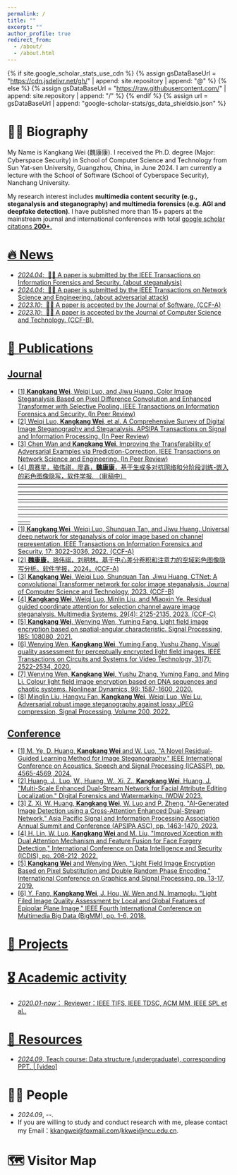 ```yaml
---
permalink: /
title: ""
excerpt: ""
author_profile: true
redirect_from: 
  - /about/
  - /about.html
---
```


{% if site.google_scholar_stats_use_cdn %}
{% assign gsDataBaseUrl = "https://cdn.jsdelivr.net/gh/" | append: site.repository | append: "@" %}
{% else %}
{% assign gsDataBaseUrl = "https://raw.githubusercontent.com/" | append: site.repository | append: "/" %}
{% endif %}
{% assign url = gsDataBaseUrl | append: "google-scholar-stats/gs_data_shieldsio.json" %}

<span class='anchor' id='about-me'></span>


# 🧑‍🏫 Biography
My Name is Kangkang Wei (魏康康). I received the Ph.D. degree (Major: Cyberspace Security) in School of Computer Science and Technology from Sun Yat-sen University, Guangzhou, China, in June 2024. I am currently a lecture with the School of Software (School of Cyberspace Security), Nanchang University. 

My research interest includes **multimedia content security (e.g., steganalysis and steganography) and multimedia forensics (e.g. AGI and deepfake detection)**. I have published more than 15+ papers at the mainstream journal and international conferences with total <a href='https://scholar.google.com/citations?user=DhtAFkwAAAAJ'>google scholar citations <strong><span id='total_cit'>200+</span></strong>.


# 🔥 News
- *2024.04*: &nbsp;🎉🎉 A paper is submitted by the IEEE Transactions on Information Forensics and Security. (about steganalysis)
- *2024.04*: &nbsp;🎉🎉 A paper is submitted by the IEEE Transactions on Network Science and Engineering. (about adversarial attack)
- *2023.10*: &nbsp;🎉🎉 A paper is accepted by the Journal of Software. (CCF-A) 
- *2023.10*: &nbsp;🎉🎉 A paper is accepted by the Journal of Computer Science and Technology. (CCF-B). 


# 📝 Publications 
## Journal
- [1] **Kangkang Wei**, Weiqi Luo, and Jiwu Huang. Color Image Steganalysis Based on Pixel Difference Convolution and Enhanced Transformer with Selective Pooling. IEEE Transactions on Information Forensics and Security. (In Peer Review)
- [2] Weiqi Luo, **Kangkang Wei**, et al. A Comprehensive Survey of Digital Image Steganography and Steganalysis. APSIPA Transactions on Signal and Information Processing. (In Peer Review)
- [3] Chen Wan and **Kangkang Wei**. Improving the Transferability of Adversarial Examples via Prediction-Correction. IEEE Transactions on Network Science and Engineering. (In Peer Review)
- [4] 周赛星，骆伟祺，廖鑫，**魏康康**，基于生成多对抗网络和分阶段训练-嵌入的彩色图像隐写，软件学报. （审稿中）
————————————————————————————————————————————————————————————————————————————————————————————————————————————————————————————————————————————————————————————————————————————  
- [1] **Kangkang Wei**, Weiqi Luo, Shunquan Tan, and Jiwu Huang. Universal deep network for steganalysis of color image based on channel representation. IEEE Transactions on Information Forensics and Security, 17: 3022-3036, 2022. (CCF-A)
- [2] **魏康康**，骆伟祺，刘明林。基于中心差分卷积和注意力的空域彩色图像隐写分析。软件学报，2024。(CCF-A)
- [3] **Kangkang Wei**, Weiqi Luo, Shunquan Tan, Jiwu Huang. CTNet: A convolutional Transformer network for color image steganalysis. Journal of Computer Science and Technology, 2023. (CCF-B)
- [4] **Kangkang Wei**, Weiqi Luo, Minlin Liu, and Miaoxin Ye. Residual guided coordinate attention for selection channel aware image steganalysis. Multimedia Systems, 29(4): 2125-2135, 2023. (CCF-C)
- [5] **Kangkang Wei**, Wenying Wen, Yuming Fang. Light field image encryption based on spatial-angular characteristic. Signal Processing, 185: 108080, 2021.
- [6] Wenying Wen, **Kangkang Wei**, Yuming Fang, Yushu Zhang. Visual quality assessment for perceptually encrypted light field images. IEEE Transactions on Circuits and Systems for Video Technology, 31(7): 2522-2534, 2020.
- [7]  Wenying Wen, **Kangkang Wei**, Yushu Zhang, Yuming Fang, and Ming Li. Colour light field image encryption based on DNA sequences and chaotic systems. Nonlinear Dynamics,  99: 1587-1600, 2020.
- [8] Minglin Liu, Hangyu Fan, **Kangkang Wei**, Weiqi Luo, Wei Lu, Adversarial robust image steganography against lossy JPEG compression, Signal Processing, Volume 200, 2022.


## Conference
- [1] M. Ye, D. Huang, **Kangkang Wei** and W. Luo, "A Novel Residual-Guided Learning Method for Image Steganography," IEEE International Conference on Acoustics, Speech and Signal Processing (ICASSP), pp. 4565-4569, 2024.
- [2] Huang, J., Luo, W., Huang, W., Xi, Z., **Kangkang Wei**, Huang, J. "Multi-Scale Enhanced Dual-Stream Network for Facial Attribute Editing Localization." Digital Forensics and Watermarking. IWDW 2023.
- [3] Z. Xi, W. Huang, **Kangkang Wei**, W. Luo and P. Zheng, "AI-Generated Image Detection using a Cross-Attention Enhanced Dual-Stream Network," Asia Pacific Signal and Information Processing Association Annual Summit and Conference (APSIPA ASC), pp. 1463-1470, 2023.
- [4] H. Lin, W. Luo, **Kangkang Wei** and M. Liu, "Improved Xception with Dual Attention Mechanism and Feature Fusion for Face Forgery Detection," International Conference on Data Intelligence and Security (ICDIS), pp. 208-212, 2022.
- [5] **Kangkang Wei** and Wenying Wen, "Light Field Image Encryption Based on Pixel Substitution and Double Random Phase Encoding," International Conference on Graphics and Signal Processing, pp. 13-17, 2019.
- [6] Y. Fang, **Kangkang Wei**, J. Hou, W. Wen and N. Imamoglu, "Light Filed Image Quality Assessment by Local and Global Features of Epipolar Plane Image," IEEE Fourth International Conference on Multimedia Big Data (BigMM), pp. 1-6, 2018.


# 📖 Projects
<!-- - *2024.06 - 2022.04 (now)*, Null. --> 
<!-- - *2020.01 - 2023.12, NSFC. --> 


# 🎖 Academic activity
- *2020.01-now*： Reviewer：IEEE TIFS, IEEE TDSC, ACM MM, IEEE SPL et al.. 



# 📢 Resources
- *2024.09*, Teach course: Data structure (undergraduate), corresponding PPT. \| [\[video\]](https://github.com/)


# 🧑‍🎓 People
- *2024.09*, --. 
- If you are willing to study and conduct research with me, please contact my Email：kkangwei@foxmail.com/kkwei@ncu.edu.cn.

# 🗺️ Visitor Map
<script type="text/javascript" src="//rf.revolvermaps.com/0/0/6.js?i=54e0ojatafc&amp;m=7&amp;c=e63100&amp;cr1=ffffff&amp;f=arial&amp;l=0&amp;bv=90&amp;lx=-420&amp;ly=420&amp;hi=20&amp;he=7&amp;hc=a8ddff&amp;rs=80" async="async"></script>

